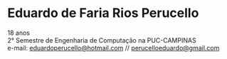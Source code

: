 # Eduardo de Faria Rios Perucello

18 anos
<br>
2° Semestre de Engenharia de Computação na PUC-CAMPINAS
<br>
e-mail: eduardoperucello@hotmail.com // perucelloeduardo@gmail.com
